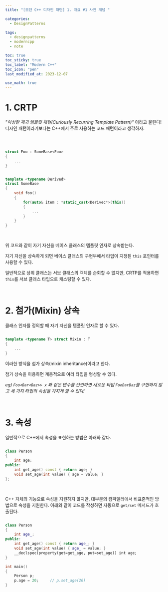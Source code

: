 ```yaml
---
title: "[모던 C++ 디자인 패턴] 1. 개요 #1 사전 개념 "

categories:
  - DesignPatterns

tags:
  - designpatterns
  - moderncpp
  - note

toc: true
toc_sticky: true
toc_label: "Modern C++"
toc_icon: "pen"
last_modified_at: 2023-12-07

use_math: true 
---
```


# 1. CRTP

*"이상한 재귀 템플릿 패턴(Curiously Recurring Template Pattern)"* 이라고 불린다! 디자인 패턴이라기보다는 C++에서 주로 사용하는 코드 패턴이라고 생각하자.

<br>

```c++

struct Foo : SomeBase<Foo>
{
    ...
}

```


```c++

template <typename Derived>
struct SomeBase
{
    void foo()
    {
        for(auto& item : *static_cast<Derivec*>(this))
        {
            ...
        }
    }
}

```

<br>

위 코드와 같이 자기 자신을 베이스 클래스의 템플릿 인자로 상속받는다.

자기 자신을 상속하게 되면 베이스 클래스의 구현부에서 타입이 지정된 `this` 포인터를 사용할 수 있다.

일반적으로 상위 클래스는 서브 클래스의 객체를 순회할 수 없지만, CRTP를 적용하면 `this`를 서브 클래스 타입으로 캐스팅할 수 있다.

<br>

# 2. 첨가(Mixin) 상속

클래스 인자를 정의할 때 자기 자신을 템플릿 인자로 할 수 있다.

```c++

template <typename T> struct Mixin : T
{
    ...
}

```

이러한 방식을 첨가 상속(mixin inheritance)이라고 한다.

첨가 상속을 이용하면 계층적으로 여러 타입을 형성할 수 있다.

*eg) `Foo<Bar<Baz>> x` 와 같은 변수를 선언하면 새로운 타입 `FooBarBaz`를 구현하지 않고 세 가지 타입의 속성을 가지게 할 수 있다!*

<br>


# 3. 속성

일반적으로 C++에서 속성을 표현하는 방법은 아래와 같다.

```c++

class Person
{
    int age;
public:
    int get_age() const { return age; }
    void set_age(int value) { age = value; }
};

```

<br>

C++ 자체의 기능으로 속성을 지원하지 않지만, 대부분의 컴파일러에서 비표준적인 방법으로 속성을 지원한다. 아래와 같이 코드를 작성하면 자동으로 `get/set` 메서드가 호출된다.

```c++

class Person
{
    int age_;
public:
    int get_age() const { return age_; }
    void set_age(int value) { age_ = value; }
    __declspec(property(get=get_age, put=set_age)) int age;
}

int main()
{
    Person p;
    p.age = 20;     // p.set_age(20)
}

```